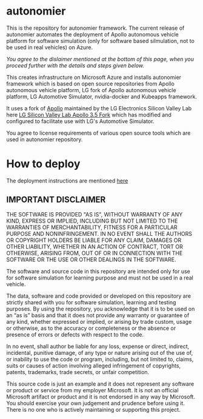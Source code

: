 # autonomier
This is the repository for autonomier framework. The current release of autonomier automates the deployment of Apollo autonomous vehicle platform for software simulation (only for software based silmulation, not to be used in real vehicles) on Azure.   

*You agree to the dislaimer mentioned at the bottom of this page, when you proceed further with the details and steps given below.*   

This creates infrastructure on Microsoft Azure and installs autonomier framework which is based on open source repositories from Apollo autonomous vehicle platform, LG fork of Apollo autonomous vehicle platform, LG Automotive Simulator, nvidia-docker and Kubeapps framework.   

It uses a fork of [Apollo](https://github.com/ApolloAuto/apollo/) maintained by the LG Electronics Silicon Valley Lab here [LG Silicon Valley Lab Apollo 3.5 Fork](https://github.com/lgsvl/apollo-3.5/) which has modified and configured to facilitate use with LG's Automotive Simulator.

You agree to license requirements of various open source tools which are used in autonomier repository.  

# How to deploy
The deployment instructions are mentioned [here](https://github.com/sanjeevkumar761/autonomier/blob/master/azure-deploy-init/deploytoazure.md)

## IMPORTANT DISCLAIMER    
THE SOFTWARE IS PROVIDED "AS IS", WITHOUT WARRANTY OF ANY KIND, EXPRESS OR IMPLIED, INCLUDING BUT NOT LIMITED TO THE WARRANTIES OF MERCHANTABILITY, FITNESS FOR A PARTICULAR PURPOSE AND NONINFRINGEMENT. IN NO EVENT SHALL THE AUTHORS OR COPYRIGHT HOLDERS BE LIABLE FOR ANY CLAIM, DAMAGES OR OTHER LIABILITY, WHETHER IN AN ACTION OF CONTRACT, TORT OR OTHERWISE, ARISING FROM, OUT OF OR IN CONNECTION WITH THE SOFTWARE OR THE USE OR OTHER DEALINGS IN THE SOFTWARE.    

The software and source code in this repository are intended only for use for software simulation for learning purpose and must not be used in a real vehicle.  

The data, software and code provided or developed on this repository are strictly shared with you for software simulation, learning and testing purposes. By using the repository, you acknowledge that it is to be used on an “as is” basis and that it does not provide any warranty or guarantee of any kind, whether expressed or implied, or arising by trade custom, usage or otherwise, as to the accuracy or completeness or the absence or presence of errors or defects with respect to the code.  

In no event, shall author be liable for any loss, expense or direct, indirect, incidental, punitive damage, of any type or nature arising out of the use of, or inability to use the code or program, including, but not limited to, claims, suits or causes of action involving alleged infringement of copyrights, patents, trademarks, trade secrets, or unfair competition.  

This source code is just an example and it does not represent any software or product or service from my employer Microsoft. It is not an official Microsoft artifact or product and it is not endorsed in any way by Microsoft. You should exercise your own judgement and prudence before using it. There is no one who is actively maintaining or supporting this project.    
